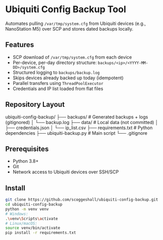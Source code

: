 # Ubiquiti Config Backup Tool

Automates pulling `/var/tmp/system.cfg` from Ubiquiti devices (e.g., NanoStation M5) over SCP and stores dated backups locally.

## Features

- SCP download of `/var/tmp/system.cfg` from each device
- Per-device, per-day directory structure: `backups/<ip>/<YYYY-MM-DD>/system.cfg`
- Structured logging to `backups/backup.log`
- Skips devices already backed up today (idempotent)
- Parallel transfers using `ThreadPoolExecutor`
- Credentials and IP list loaded from flat files

## Repository Layout

ubiquiti-config-backup/
├── backups/                 # Generated backups + logs (gitignored)
│   └── backup.log
├── data/                    # Local data (not committed)
│   ├── credentials.json
│   └── ip_list.csv
├── requirements.txt         # Python dependencies
├── ubiquiti-backup.py       # Main script
└── .gitignore

## Prerequisites

- Python 3.8+
- Git
- Network access to Ubiquiti devices over SSH/SCP

## Install

```bash
git clone https://github.com/scoggeshall/ubiquiti-config-backup.git
cd ubiquiti-config-backup
python -m venv venv
# Windows:
.\venv\Scripts\activate
# Linux/macOS:
source venv/bin/activate
pip install -r requirements.txt
